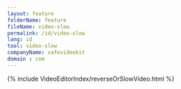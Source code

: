 ```yaml
---
layout: feature
folderName: feature
fileName: video-slow
permalink: /id/video-slow
lang: id
tool: video-slow
companyName: safevideokit
domain : com
---
```


{% include VideoEditorIndex/reverseOrSlowVideo.html %}

   
